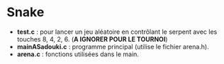 # Snake

- **test.c** : pour lancer un jeu aléatoire en contrôlant le serpent avec les touches 8, 4, 2, 6. (**A IGNORER POUR LE TOURNOI**)
- **mainASadouki.c** : programme principal (utilise le fichier arena.h).
- **arena.c** : fonctions utilisées dans le main.
